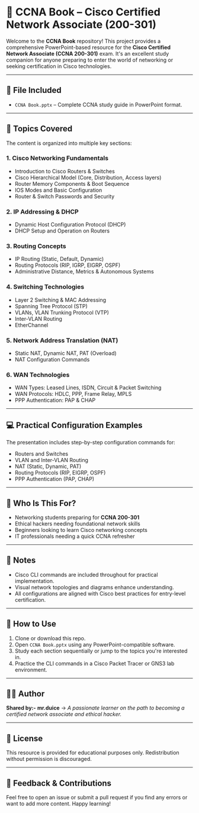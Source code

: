 # 📘 CCNA Book – Cisco Certified Network Associate (200-301)

Welcome to the **CCNA Book** repository! This project provides a comprehensive PowerPoint-based resource for the **Cisco Certified Network Associate (CCNA 200-301)** exam. It's an excellent study companion for anyone preparing to enter the world of networking or seeking certification in Cisco technologies.

---

## 📂 File Included

- `CCNA Book.pptx` – Complete CCNA study guide in PowerPoint format.

---

## 🧠 Topics Covered

The content is organized into multiple key sections:

### 1. **Cisco Networking Fundamentals**
- Introduction to Cisco Routers & Switches
- Cisco Hierarchical Model (Core, Distribution, Access layers)
- Router Memory Components & Boot Sequence
- IOS Modes and Basic Configuration
- Router & Switch Passwords and Security

### 2. **IP Addressing & DHCP**
- Dynamic Host Configuration Protocol (DHCP)
- DHCP Setup and Operation on Routers

### 3. **Routing Concepts**
- IP Routing (Static, Default, Dynamic)
- Routing Protocols (RIP, IGRP, EIGRP, OSPF)
- Administrative Distance, Metrics & Autonomous Systems

### 4. **Switching Technologies**
- Layer 2 Switching & MAC Addressing
- Spanning Tree Protocol (STP)
- VLANs, VLAN Trunking Protocol (VTP)
- Inter-VLAN Routing
- EtherChannel

### 5. **Network Address Translation (NAT)**
- Static NAT, Dynamic NAT, PAT (Overload)
- NAT Configuration Commands

### 6. **WAN Technologies**
- WAN Types: Leased Lines, ISDN, Circuit & Packet Switching
- WAN Protocols: HDLC, PPP, Frame Relay, MPLS
- PPP Authentication: PAP & CHAP

---

## 💻 Practical Configuration Examples

The presentation includes step-by-step configuration commands for:
- Routers and Switches
- VLAN and Inter-VLAN Routing
- NAT (Static, Dynamic, PAT)
- Routing Protocols (RIP, EIGRP, OSPF)
- PPP Authentication (PAP, CHAP)

---

## 🎯 Who Is This For?

- Networking students preparing for **CCNA 200-301**
- Ethical hackers needing foundational network skills
- Beginners looking to learn Cisco networking concepts
- IT professionals needing a quick CCNA refresher

---

## 📌 Notes

- Cisco CLI commands are included throughout for practical implementation.
- Visual network topologies and diagrams enhance understanding.
- All configurations are aligned with Cisco best practices for entry-level certification.

---

## 🚀 How to Use

1. Clone or download this repo.
2. Open `CCNA Book.pptx` using any PowerPoint-compatible software.
3. Study each section sequentially or jump to the topics you're interested in.
4. Practice the CLI commands in a Cisco Packet Tracer or GNS3 lab environment.

---

## 🧑‍🎓 Author

**Shared by:-**  **mr.duice** -> *A passionate learner on the path to becoming a certified network associate and ethical hacker.*

---

## 📜 License

This resource is provided for educational purposes only. Redistribution without permission is discouraged.

---

## 💬 Feedback & Contributions

Feel free to open an issue or submit a pull request if you find any errors or want to add more content. Happy learning!

